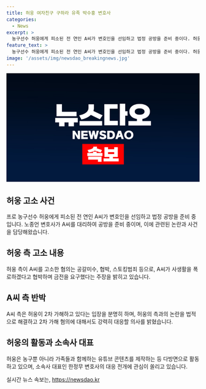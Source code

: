 ```yaml
---
title: 허웅 여자친구 구하라 유족 박수홍 변호사
categories:
  - News
excerpt: >
  농구선수 허웅에게 피소된 전 연인 A씨가 변호인을 선임하고 법정 공방을 준비 중이다. 허웅 측은 A씨가 협박과 폭로를 통해 3억원을 요구했고, A씨는 임신 중절 수술을 허웅에 강요당했다 주장하며 고소했다. 허웅은 이를 부인하고, A씨 측은 2차 가해를 주장하며 법적 대응을 준비 중이다. 형제인 허훈과 함께 활동하는 허웅은 노종언 변호사를 선임하고, 주목받는 변호사 한 대표의 이력이 이목을 끈다.
feature_text: >
  농구선수 허웅에게 피소된 전 연인 A씨가 변호인을 선임하고 법정 공방을 준비 중이다. 허웅 측은 A씨가 협박과 폭로를 통해 3억원을 요구했고, A씨는 임신 중절 수술을 허웅에 강요당했다 주장하며 고소했다. 허웅은 이를 부인하고, A씨 측은 2차 가해를 주장하며 법적 대응을 준비 중이다. 형제인 허훈과 함께 활동하는 허웅은 노종언 변호사를 선임하고, 주목받는 변호사 한 대표의 이력이 이목을 끈다.
image: '/assets/img/newsdao_breakingnews.jpg'
---
```


<p><img src="/assets/img/newsdao_breakingnews.jpg" alt="ranknews 속보" /></p>

<h2 data-ke-size="size26">허웅 고소 사건</h2>

<p data-ke-size="size16">프로 농구선수 허웅에게 피소된 전 연인 A씨가 변호인을 선임하고 법정 공방을 준비 중입니다. 노종언 변호사가 A씨를 대리하여 공방을 준비 중이며, 이에 관련된 논란과 사건을 담당해왔습니다.</p>

<h2 data-ke-size="size26">허웅 측 고소 내용</h2>

<p data-ke-size="size16">허웅 측이 A씨를 고소한 혐의는 공갈미수, 협박, 스토킹범죄 등으로, A씨가 사생활을 폭로하겠다고 협박하며 금전을 요구했다는 주장을 밝히고 있습니다.</p>

<h2 data-ke-size="size26">A씨 측 반박</h2>

<p data-ke-size="size16">A씨 측은 허웅이 2차 가해하고 있다는 입장을 분명히 하며, 허웅의 측과의 논란을 법적으로 해결하고 2차 가해 혐의에 대해서도 강력히 대응할 의사를 밝혔습니다.</p>

<h2 data-ke-size="size26">허웅의 활동과 소속사 대표</h2>

<p data-ke-size="size16">허웅은 농구뿐 아니라 가족들과 함께하는 유튜브 콘텐츠를 제작하는 등 다방면으로 활동하고 있으며, 소속사 대표인 한정무 변호사의 대응 전개에 관심이 쏠리고 있습니다.</p>
실시간 뉴스 속보는, <a href="https://newsdao.kr" rel="dofollow">https://newsdao.kr</a>


